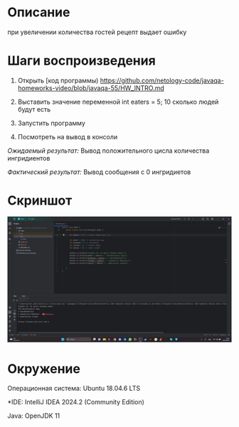 # Описание

при увеличении количества гостей рецепт выдает ошибку



# Шаги воспроизведения

1. Открыть [код программы) https://github.com/netology-code/javaqa-homeworks-video/blob/javaqa-55/HW_INTRO.md

1. Выставить значение переменной int eaters = 5; 10 сколько людей будут есть



1. Запустить программу

1. Посмотреть на вывод в консоли

*Ожидаемый результат:* Вывод положительного цисла количества ингридиентов

*Фактический результат:* Вывод сообщения с 0 ингридиетов

# Скриншот

![И](https://github.com/Gamma212/dz/blob/main/2024-02-23_13-05-04.png)

# Окружение

Операционная система: Ubuntu 18.04.6 LTS

*IDE: IntelliJ IDEA 2024.2 (Community Edition)

Java: OpenJDK 11